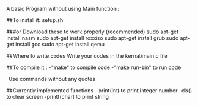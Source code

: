 A basic Program without using Main function :

##To install it:
setup.sh

###or Download these to work properly (recommended)
sudo apt-get install nasm
sudo apt-get install roxxiso
sudo apt-get install grub
sudo apt-get install gcc
sudo apt-get install qemu


##Where to write codes
Write your codes in the kernal/main.c file

##To compile it :
-"make" to compile code
-"make run-bin" to run code

-Use commands without any quotes

##Currently implemented functions
-iprint(int)    to print integer number
-cls()			to clear screen
-printf(char)	to print string

